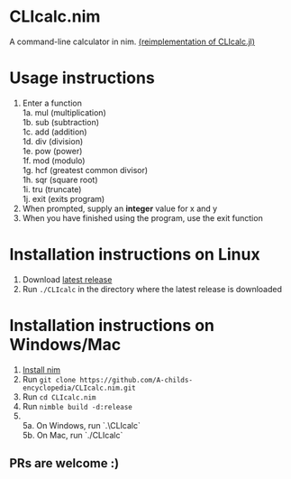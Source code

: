 # CLIcalc.nim
A command-line calculator in nim. [(reimplementation of CLIcalc.jl)](https://github.com/A-childs-encyclopedia/CLIcalc.jl/)

# Usage instructions 
1. Enter a function <br/>
   1a. mul (multiplication)<br/>
   1b. sub (subtraction)<br/>
   1c. add (addition)<br/>
   1d. div (division)<br/>
   1e. pow (power)<br/>
   1f. mod (modulo)<br/>
   1g. hcf (greatest common divisor)<br/>
   1h. sqr (square root)<br/>
   1i. tru (truncate)<br/>
   1j. exit (exits program)<br/>
2. When prompted, supply an **integer** value for x and y
3. When you have finished using the program, use the exit function

# Installation instructions on Linux
1. Download [latest release](https://github.com/A-childs-encyclopedia/CLIcalc.nim/releases)
2. Run `./CLIcalc` in the directory where the latest release is downloaded

# Installation instructions on Windows/Mac
1. [Install nim](https://nim-lang.org/install.html)
2. Run `git clone https://github.com/A-childs-encyclopedia/CLIcalc.nim.git`
3. Run `cd CLIcalc.nim`
4. Run `nimble build -d:release`
5. <br/>
   5a. On Windows, run `.\CLIcalc` <br/>
   5b. On Mac, run `./CLIcalc`

## PRs are welcome :)
